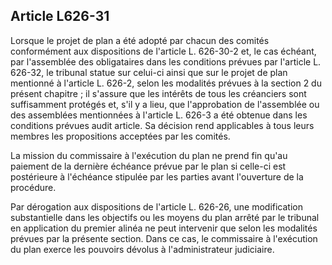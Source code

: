 Article L626-31
----
Lorsque le projet de plan a été adopté par chacun des comités conformément aux
dispositions de l'article L. 626-30-2 et, le cas échéant, par l'assemblée des
obligataires dans les conditions prévues par l'article L. 626-32, le tribunal
statue sur celui-ci ainsi que sur le projet de plan mentionné à l'article L.
626-2, selon les modalités prévues à la section 2 du présent chapitre ; il
s'assure que les intérêts de tous les créanciers sont suffisamment protégés et,
s'il y a lieu, que l'approbation de l'assemblée ou des assemblées mentionnées à
l'article L. 626-3 a été obtenue dans les conditions prévues audit article. Sa
décision rend applicables à tous leurs membres les propositions acceptées par
les comités.

La mission du commissaire à l'exécution du plan ne prend fin qu'au paiement de
la dernière échéance prévue par le plan si celle-ci est postérieure à l'échéance
stipulée par les parties avant l'ouverture de la procédure.

Par dérogation aux dispositions de l'article L. 626-26, une modification
substantielle dans les objectifs ou les moyens du plan arrêté par le tribunal en
application du premier alinéa ne peut intervenir que selon les modalités prévues
par la présente section. Dans ce cas, le commissaire à l'exécution du plan
exerce les pouvoirs dévolus à l'administrateur judiciaire.
